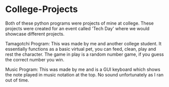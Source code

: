 # College-Projects
Both of these python programs were projects of mine at college. These projects were created for an event called 'Tech Day' where we would showcase different projects.

Tamagotchi Program:
This was made by me and another college student. It essentially functions as a basic virtual pet, you can feed, clean, play and rest the character. The game in play is a random number game, if you guess the correct number you win.

Music Program:
This was made by me and is a GUI keyboard which shows the note played in music notation at the top. No sound unfortunately as I ran out of time. 
